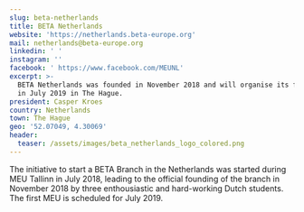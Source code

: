 ```yaml
---
slug: beta-netherlands
title: BETA Netherlands
website: 'https://netherlands.beta-europe.org'
mail: netherlands@beta-europe.org
linkedin: ' '
instagram: ''
facebook: ' https://www.facebook.com/MEUNL'
excerpt: >-
  BETA Netherlands was founded in November 2018 and will organise its first MEU
  in July 2019 in The Hague.
president: Casper Kroes
country: Netherlands
town: The Hague
geo: '52.07049, 4.30069'
header:
  teaser: /assets/images/beta_netherlands_logo_colored.png
---
```


The initiative to start a BETA Branch in the Netherlands was started during MEU Tallinn in July 2018, leading to the official founding of the branch in November 2018 by three enthousiastic and hard-working Dutch students. The first MEU is scheduled for July 2019.

